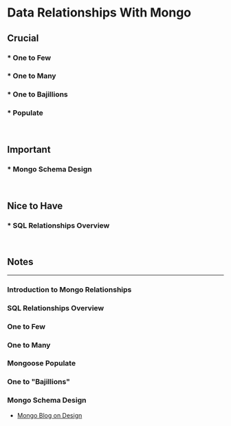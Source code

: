 # Data Relationships With Mongo

## Crucial 

### * One to Few
### * One to Many
### * One to Bajillions
### * Populate

<br>

## Important 

### * Mongo Schema Design

<br>

## Nice to Have

### * SQL Relationships Overview

<br>

## Notes

<hr>

### Introduction to Mongo Relationships

### SQL Relationships Overview

### One to Few

### One to Many

### Mongoose Populate

### One to "Bajillions"

### Mongo Schema Design
- [Mongo Blog on Design](https://www.mongodb.com/blog/post/6-rules-of-thumb-for-mongodb-schema-design-part-3)